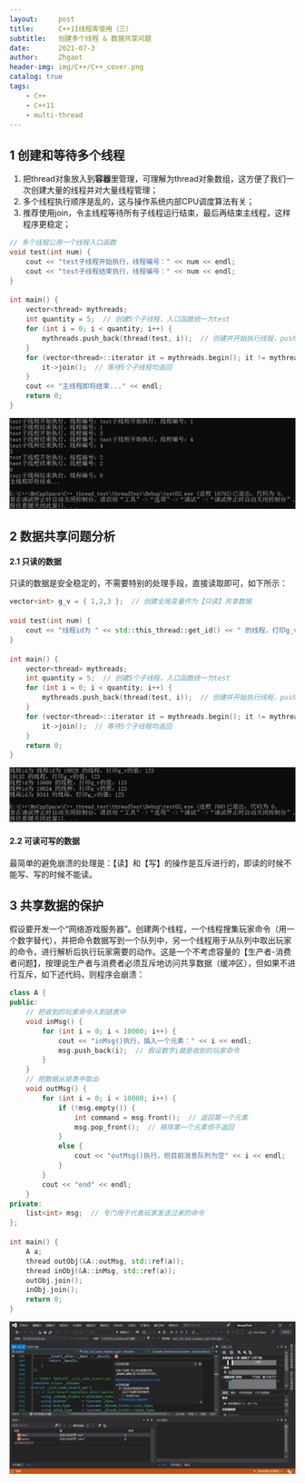 ```yaml
---
layout:     post
title:      C++11线程库使用（三）
subtitle:   创建多个线程 & 数据共享问题
date:       2021-07-3
author:     Zhgaot
header-img: img/C++/C++_cover.png
catalog: true
tags:
    - C++
    - C++11
    - multi-thread
---
```


## 1  创建和等待多个线程

1. 把thread对象放入到**容器**里管理，可理解为thread对象数组，这方便了我们一次创建大量的线程并对大量线程管理；
2. 多个线程执行顺序是乱的，这与操作系统内部CPU调度算法有关；
3. 推荐使用join，令主线程等待所有子线程运行结束，最后再结束主线程，这样程序更稳定；

```cpp
// 多个线程公用一个线程入口函数
void test(int num) {
	cout << "test子线程开始执行，线程编号：" << num << endl;
	cout << "test子线程结束执行，线程编号：" << num << endl;
}

int main() {
	vector<thread> mythreads;
	int quantity = 5;  // 创建5个子线程，入口函数统一为test
	for (int i = 0; i < quantity; i++) {
		mythreads.push_back(thread(test, i));  // 创建并开始执行线程，push_back的是thread的临时对象
	}
	for (vector<thread>::iterator it = mythreads.begin(); it != mythreads.end(); it++) {
		it->join();  // 等待5个子线程均返回
	}
	cout << "主线程即将结束..." << endl;
	return 0;
}
```

![](https://raw.githubusercontent.com/Zhgaot/Zhgaot.github.io/master/img/C++/multi-thread/3_0.png)

## 2  数据共享问题分析

#### 2.1  只读的数据

只读的数据是安全稳定的，不需要特别的处理手段，直接读取即可，如下所示：

```cpp
vector<int> g_v = { 1,2,3 };  // 创建全局变量作为【只读】共享数据

void test(int num) {
	cout << "线程id为 " << std::this_thread::get_id() << " 的线程，打印g_v的值：" << g_v[0] << g_v[1] << g_v[2] << endl;
}

int main() {
	vector<thread> mythreads;
	int quantity = 5;  // 创建5个子线程，入口函数统一为test
	for (int i = 0; i < quantity; i++) {
		mythreads.push_back(thread(test, i));  // 创建并开始执行线程，push_back的是thread的临时对象
	}
	for (vector<thread>::iterator it = mythreads.begin(); it != mythreads.end(); it++) {
		it->join();  // 等待5个子线程均返回
	}
	return 0;
}
```

![](https://raw.githubusercontent.com/Zhgaot/Zhgaot.github.io/master/img/C++/multi-thread/3_1.png)

#### 2.2  可读可写的数据

最简单的避免崩溃的处理是：【读】和【写】的操作是互斥进行的，即读的时候不能写、写的时候不能读。

## 3  共享数据的保护

假设要开发一个“网络游戏服务器”。创建两个线程，一个线程搜集玩家命令（用一个数字替代），并把命令数据写到一个队列中，另一个线程用于从队列中取出玩家的命令，进行解析后执行玩家需要的动作。这是一个不考虑容量的【生产者-消费者问题】，按理说生产者与消费者必须互斥地访问共享数据（缓冲区），但如果不进行互斥，如下述代码，则程序会崩溃：

```cpp
class A {
public:
	// 把收到的玩家命令入到链表中
	void inMsg() {
		for (int i = 0; i < 10000; i++) {
			cout << "inMsg()执行，插入一个元素：" << i << endl;
			msg.push_back(i);  // 假设数字i就是收到的玩家命令
		}
	}
	// 把数据从链表中取出
	void outMsg() {
		for (int i = 0; i < 10000; i++) {
			if (!msg.empty()) {
				int command = msg.front();  // 返回第一个元素
				msg.pop_front();  // 移除第一个元素但不返回
			}
			else {
				cout << "outMsg()执行，但目前消息队列为空" << i << endl;
			}
		}
		cout << "end" << endl;
	}
private:
	list<int> msg;  // 专门用于代表玩家发送过来的命令
};

int main() {
	A a;
	thread outObj(&A::outMsg, std::ref(a));
	thread inObj(&A::inMsg, std::ref(a));
	outObj.join();
	inObj.join();
	return 0;
}
```

![](https://raw.githubusercontent.com/Zhgaot/Zhgaot.github.io/master/img/C++/multi-thread/3_2.png)